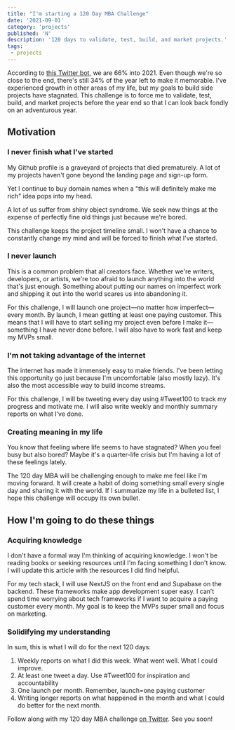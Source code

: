 ```yaml
---
title: "I'm starting a 120 Day MBA Challenge"
date: '2021-09-01'
category: 'projects'
published: 'N'
description: '120 days to validate, test, build, and market projects.'
tags:
 - projects
---
```


According to [this Twitter bot](https://twitter.com/year_progress), we are 66% into 2021. Even though we're so close to the end, there's still 34% of the year left to make it memorable. I've experienced growth in other areas of my life, but my goals to build side projects have stagnated. This challenge is to force me to validate, test, build, and market projects before the year end so that I can look back fondly on an adventurous year.

## **Motivation**

### **I never finish what I've started**

My Github profile is a graveyard of projects that died prematurely. A lot of my projects haven't gone beyond the landing page and sign-up form.

Yet I continue to buy domain names when a "this will definitely make me rich" idea pops into my head.

A lot of us suffer from shiny object syndrome. We seek new things at the expense of perfectly fine old things just because we're bored.

This challenge keeps the project timeline small. I won't have a chance to constantly change my mind and will be forced to finish what I've started.

### **I never launch**

This is a common problem that all creators face. Whether we're writers, developers, or artists, we're too afraid to launch anything into the world that's just enough. Something about putting our names on imperfect work and shipping it out into the world scares us into abandoning it.

For this challenge, I will launch one project—no matter how imperfect—every month. By launch, I mean getting at least one paying customer. This means that I will have to start selling my project even before I make it— something I have never done before. I will also have to work fast and keep my MVPs small.

### **I'm not taking advantage of the internet**

The internet has made it immensely easy to make friends. I've been letting this opportunity go just because I'm uncomfortable (also mostly lazy). It's also the most accessible way to build income streams.

For this challenge, I will be tweeting every day using #Tweet100 to track my progress and motivate me. I will also write weekly and monthly summary reports on what I've done.

### **Creating meaning in my life**

You know that feeling where life seems to have stagnated? When you feel busy but also bored? Maybe it's a quarter-life crisis but I'm having a lot of these feelings lately.

The 120 day MBA will be challenging enough to make me feel like I'm moving forward. It will create a habit of doing something small every single day and sharing it with the world. If I summarize my life in a bulleted list, I hope this challenge will occupy its own bullet.

## **How I'm going to do these things**

### **Acquiring knowledge**

I don't have a formal way I'm thinking of acquiring knowledge. I won't be reading books or seeking resources until I'm facing something I don't know. I will update this article with the resources I did find helpful.

For my tech stack, I will use NextJS on the front end and Supabase on the backend. These frameworks make app development super easy. I can’t spend time worrying about tech frameworks if I want to acquire a paying customer every month. My goal is to keep the MVPs super small and focus on marketing.

### **Solidifying my understanding**

In sum, this is what I will do for the next 120 days:

1.  Weekly reports on what I did this week. What went well. What I could improve.
2.  At least one tweet a day. Use #Tweet100 for inspiration and accountability
3.  One launch per month. Remember, launch=one paying customer
4.  Writing longer reports on what happened in the month and what I could do better for the next month.

Follow along with my 120 day MBA challenge [on Twitter](https://twitter.com/priDhulkhed). See you soon!